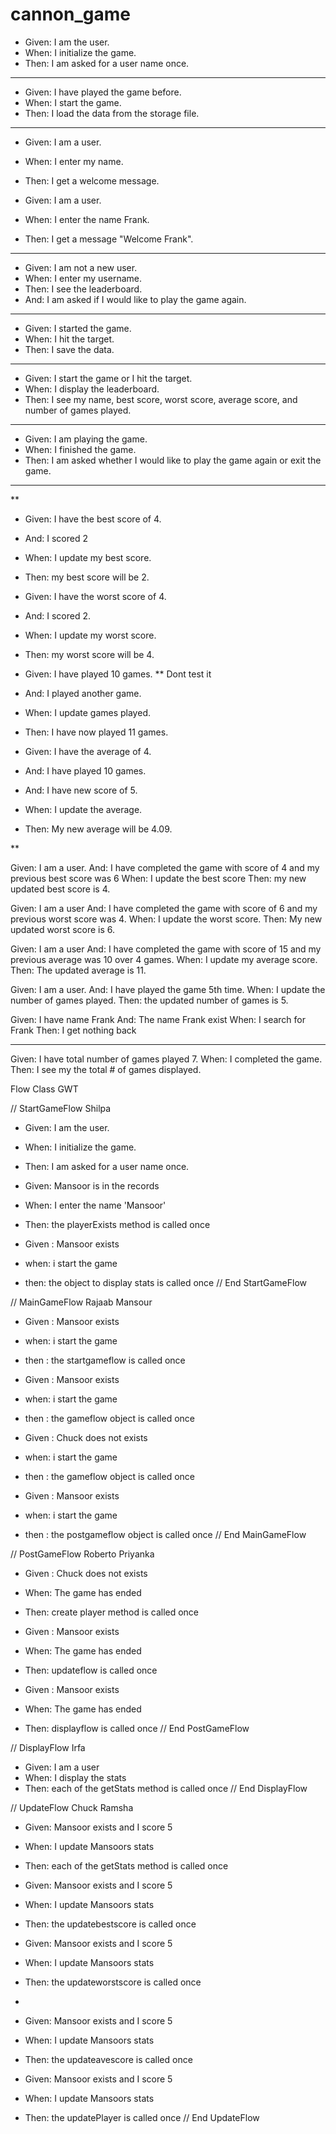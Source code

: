 # cannon_game

- Given: I am the user.
- When: I initialize the game.
- Then: I am asked for a user name once.
----

- Given: I have played the game before.
- When: I start the game.
- Then: I load the data from the storage file.

----

- Given: I am a user.
- When: I enter my name.
- Then: I get a welcome message.

- Given: I am a user.
- When: I enter the name Frank.
- Then: I get a message "Welcome Frank".

----

- Given: I am not a new user.
- When: I enter my username.
- Then: I see the leaderboard. 
- And:  I am asked if I would like to play the game again.

----

- Given: I started the game.
- When: I hit the target.
- Then: I save the data.

----

- Given: I start the game or I hit the target.
- When: I display the leaderboard. 
- Then: I see my name, best score, worst score, average score, and number of games played. 

----

- Given: I am playing the game.
- When: I finished the game.
- Then: I am asked whether I would like to play the game again or exit the game.

----
**

- Given: I have the best score of 4. 
- And: I scored 2
- When: I update my best score.
- Then: my best score will be 2. 


- Given: I have the worst score of 4.
- And: I scored 2. 
- When: I update my worst score. 
- Then: my worst score will be 4. 


- Given: I have played 10 games. ** Dont test it
- And: I played another game.
- When: I update games played.
- Then: I have now played 11 games. 


- Given: I have the average of 4.
- And: I have played 10 games.
- And: I have new score of 5.
- When: I update the average.
- Then: My new average will be 4.09.

**

Given: I am a user. 
And: I have completed the game with score of 4 and my previous best score was 6
When: I update the best score
Then: my new updated best score is 4. 


Given: I am a user
And: I have completed the game with score of 6 and my previous worst score was 4. 
When: I update the worst score.
Then: My new updated worst score is 6.


Given: I am a user
And: I have completed the game with score of 15 and my previous average was 10 over 4 games.
When: I update my average score. 
Then: The updated average is 11.


Given: I am a user.
And: I have played the game 5th time.
When: I update the number of games played.
Then: the updated number of games is 5. 


Given: I have name Frank 
And: The name Frank exist
When: I search for Frank 
Then: I get nothing back


----

Given: I have total number of games played 7.
When: I completed the game.
Then: I see my the total # of games displayed.


Flow Class GWT

// StartGameFlow Shilpa
- Given: I am the user.
- When: I initialize the game.
- Then: I am asked for a user name once.

- Given: Mansoor is in the records
- When: I enter the name 'Mansoor'
- Then: the playerExists method is called once

- Given : Mansoor exists
- when: i start the game
- then: the object to display stats is called once
// End StartGameFlow

// MainGameFlow Rajaab Mansour
- Given : Mansoor exists
- when: i start the game
- then : the startgameflow is called once

- Given : Mansoor exists
- when: i start the game
- then : the gameflow object is called once

- Given : Chuck does not exists
- when: i start the game
- then : the gameflow object is called once

- Given : Mansoor exists
- when: i start the game
- then : the postgameflow object is called once
// End MainGameFlow


// PostGameFlow Roberto Priyanka
- Given : Chuck does not exists
- When: The game has ended
- Then: create player method is called once

- Given : Mansoor exists
- When: The game has ended
- Then: updateflow is called once

- Given : Mansoor exists
- When: The game has ended
- Then: displayflow is called once
// End PostGameFlow

// DisplayFlow Irfa 
- Given: I am a user
- When: I display the stats
- Then: each of the getStats method is called once
// End DisplayFlow

// UpdateFlow Chuck Ramsha
- Given: Mansoor exists and I score 5
- When: I update Mansoors stats
- Then: each of the getStats method is called once

- Given: Mansoor exists and I score 5
- When: I update Mansoors stats
- Then: the updatebestscore is called once

- Given: Mansoor exists and I score 5
- When: I update Mansoors stats
- Then: the updateworstscore is called once
- 
- Given: Mansoor exists and I score 5
- When: I update Mansoors stats
- Then: the updateavescore is called once

- Given: Mansoor exists and I score 5
- When: I update Mansoors stats
- Then: the updatePlayer is called once
// End UpdateFlow

















